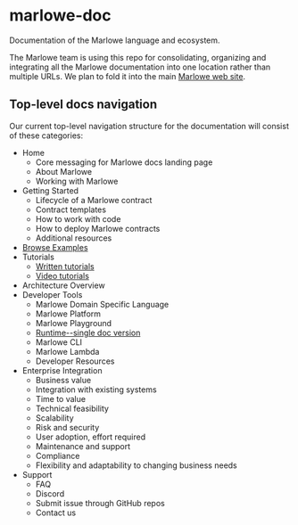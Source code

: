 # marlowe-doc
Documentation of the Marlowe language and ecosystem. 

The Marlowe team is using this repo for consolidating, organizing and integrating all the Marlowe documentation into one location rather than multiple URLs. We plan to fold it into the main [Marlowe web site](https://marlowe-finance.io/). 

## Top-level docs navigation

Our current top-level navigation structure for the documentation will consist of these categories: 

* Home
   * Core messaging for Marlowe docs landing page
   * About Marlowe
   * Working with Marlowe
* Getting Started
   * Lifecycle of a Marlowe contract
   * Contract templates
   * How to work with code
   * How to deploy Marlowe contracts
   * Additional resources
* [Browse Examples](browse-examples.md)
* Tutorials 
   * [Written tutorials](/tutorials/index.md)
   * [Video tutorials](/tutorials/videos.md)
* Architecture Overview
* Developer Tools
   * Marlowe Domain Specific Language
   * Marlowe Platform
   * Marlowe Playground
   * [Runtime--single doc version](https://github.com/input-output-hk/marlowe-doc/blob/main/runtime/index.md)
   * Marlowe CLI
   * Marlowe Lambda
   * Developer Resources
* Enterprise Integration
   * Business value
   * Integration with existing systems
   * Time to value
   * Technical feasibility
   * Scalability
   * Risk and security
   * User adoption, effort required
   * Maintenance and support
   * Compliance
   * Flexibility and adaptability to changing business needs
* Support
   * FAQ
   * Discord
   * Submit issue through GitHub repos
   * Contact us
